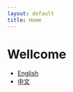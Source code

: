 ```yaml
---
layout: default
title: Home
---
```

<style>
body {
  background-image: url('background.jpg'); 
  background-size: cover; 
  background-position: center;
  background-repeat: no-repeat; 
  background-attachment: fixed; 
}
</style>

# Wellcome

- <a href="README_en.html" target="_blank">English</a>
- <a href="README_zh.html" target="_blank">中文</a>

